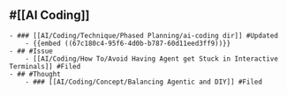 ## #[[AI Coding]]
	- ### [[AI/Coding/Technique/Phased Planning/ai-coding dir]] #Updated
		- {{embed ((67c180c4-95f6-4d0b-b787-60d11eed3ff9))}}
	- ## #Issue
		- [[AI/Coding/How To/Avoid Having Agent get Stuck in Interactive Terminals]] #Filed
	- ## #Thought
		- ### [[AI/Coding/Concept/Balancing Agentic and DIY]] #Filed